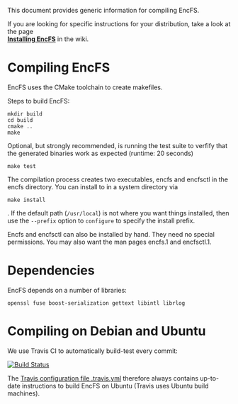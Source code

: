 This document provides generic information for compiling EncFS.

If you are looking for specific instructions for your distribution,
take a look at the page  
**[Installing EncFS](https://github.com/vgough/encfs/wiki/Installing-Encfs)**
in the wiki.

Compiling EncFS
===============

EncFS uses the CMake toolchain to create makefiles.

Steps to build EncFS:

    mkdir build
    cd build
    cmake ..
    make

Optional, but strongly recommended, is running the test suite
to verfify that the generated binaries work as expected
(runtime: 20 seconds)

    make test

The compilation process creates two executables, encfs and encfsctl in
the encfs directory.  You can install to in a system directory via

    make install

. If the default path (`/usr/local`) is not where you want things
installed, then use the `--prefix` option to `configure` to specify the
install prefix.

Encfs and encfsctl can also be installed by hand.  They need no special
permissions.  You may also want the man pages encfs.1 and encfsctl.1.

Dependencies
============

EncFS depends on a number of libraries:

    openssl fuse boost-serialization gettext libintl librlog

Compiling on Debian and Ubuntu
==============================

We use Travis CI to automatically build-test every commit:

[![Build Status](https://travis-ci.org/vgough/encfs.svg)](https://travis-ci.org/vgough/encfs)

The [Travis configuration file .travis.yml](.travis.yml) therefore
always contains up-to-date instructions to build EncFS on Ubuntu
(Travis uses Ubuntu build machines).
